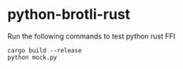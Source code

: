 # python-brotli-rust
Run the following commands to test python rust FFI
```
cargo build --release
python mock.py
